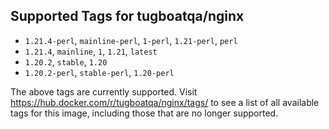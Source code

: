 ## Supported Tags for tugboatqa/nginx

* `1.21.4-perl`, `mainline-perl`, `1-perl`, `1.21-perl`, `perl`
* `1.21.4`, `mainline`, `1`, `1.21`, `latest`
* `1.20.2`, `stable`, `1.20`
* `1.20.2-perl`, `stable-perl`, `1.20-perl`

The above tags are currently supported. Visit https://hub.docker.com/r/tugboatqa/nginx/tags/ to see a list of all available tags for this image, including those that are no longer supported.
